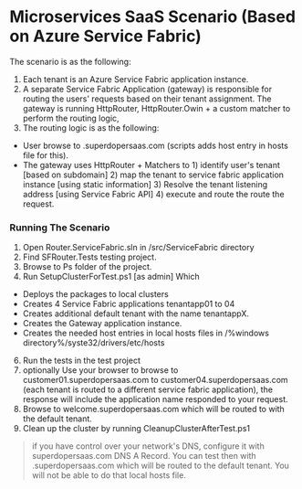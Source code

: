 # Microservices SaaS Scenario (Based on Azure Service Fabric) #

The scenario is as the following:
1. Each tenant is an Azure Service Fabric application instance.
2. A separate Service Fabric Application (gateway) is responsible for routing the users' requests based on their tenant assignment. The gateway is running HttpRouter, HttpRouter.Owin + a custom matcher to perform the routing logic,
3. The routing logic is as the following:
  * User browse to <tenant>.superdopersaas.com (scripts adds host entry in hosts file for this).
  * The gateway uses HttpRouter + Matchers to 1) identify user's tenant [based on subdomain] 2) map the tenant to service fabric application instance [using static information] 3) Resolve the tenant listening address [using Service Fabric API] 4) execute and route the route the request.


### Running The Scenario ###
1. Open Router.ServiceFabric.sln in /src/ServiceFabric directory
3. Find SFRouter.Tests testing project.
4. Browse to Ps folder of the project.
5. Run SetupClusterForTest.ps1 [as admin] Which
  * Deploys the packages to local clusters
  * Creates 4 Service Fabric applications tenantapp01 to 04
  * Creates additional default tenant with the name tenantappX.
  * Creates the Gateway application instance.
  * Creates the needed host entries in local hosts files in /%windows directory%/syste32/drivers/etc/hosts  
6. Run the tests in the test project
7. optionally Use your browser to browse to customer01.superdopersaas.com to customer04.superdopersaas.com (each tenant is routed to a different service fabric application), the response will include the application name responded to your request.
8. Browse to welcome.superdopersaas.com which will be routed to with the default tenant.    
9. Clean up the cluster by running CleanupClusterAfterTest.ps1

> if you have control over your network's DNS, configure it with superdopersaas.com DNS A Record. You can test then with <any address>.superdopersaas.com which will be routed to the default tenant. You will not be able to do that local hosts file.
